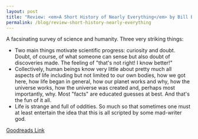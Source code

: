 ```yaml
---
layout: post
title: "Review: <em>A Short History of Nearly Everything</em> by Bill Bryson"
permalink: /blog/review-short-history-nearly-everything
---
```


A facsinating survey of science and humanity. Three very striking things:

- Two main things motivate scientific progress: curiosity and doubt. Doubt, of course, of what someone can sense but also doubt of discoveries made. The feeling of "that's not right! I know better!"
- Collectively, human beings know very little about pretty much all aspects of life including but not limited to our own bodies, how we got here, how life began in general, how our planet works and why, how the universe works, how the universe was created and, perhaps most importantly, why. Most "facts" are educated guesses at best. And that's the fun of it all.
- Life is strange and full of oddities. So much so that sometimes one must at least entertain the idea that this is all scripted by some mad-writer god.

[Goodreads Link](https://www.goodreads.com/book/show/21.A_Short_History_of_Nearly_Everything)